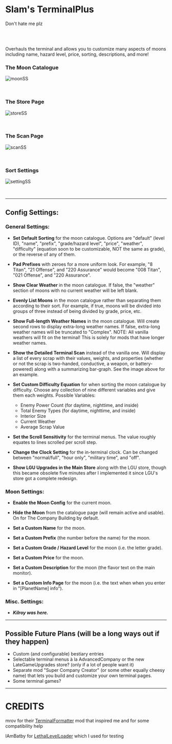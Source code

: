 
# Slam's TerminalPlus

Don't hate me plz

<br><br>

Overhauls the terminal and allows you to customize many aspects of moons including name, hazard level, price, sorting, descriptions, and more!

### The Moon Catalogue
![moonSS](https://i.imgur.com/7NmSSF9.png "Moon Catalogue")

<br>

### The Store Page
![storeSS](https://i.imgur.com/wzf2lic.png "Store Page")

<br>

### The Scan Page
![scanSS](https://i.imgur.com/0Sr1qgl.jpeg "Scan Page")

<br>

### Sort Settings
![settingSS](https://i.imgur.com/6N1BcRP.png "Sort Settings")

<br>

***

## Config Settings:

### General Settings:
- **Set Default Sorting** for the moon catalogue. Options are "default" (level ID), "name", "prefix", "grade/hazard level", "price", "weather", "difficulty" (equation soon to be customizable, NOT the same as grade), or the reverse of any of them.

- **Pad Prefixes** with zeroes for a more uniform look. For example, "8 Titan", "21 Offense", and "220 Assurance" would become "008 Titan", "021 Offense", and "220 Assurance".

- **Show Clear Weather** in the moon catalogue. If false, the "weather" section of moons with no current weather will be left blank.

- **Evenly List Moons** in the moon catalogue rather than separating them according to their sort. For example, if true, moons will be divided into groups of three instead of being divided by grade, price, etc.

- **Show Full-length Weather Names** in the moon catalogue. Will create second rows to display extra-long weather names. If false, extra-long weather names will be truncated to "Complex". NOTE: All vanilla weathers will fit on the terminal! This is solely for mods that have longer weather names.

- **Show the Detailed Terminal Scan** instead of the vanilla one. Will display a list of every scrap with their values, weights, and properties (whether or not the scrap is two-handed, conductive, a weapon, or battery-powered) along with a summarizing bar-graph. See the image above for an example.

- **Set Custom Difficulty Equation** for when sorting the moon catalogue by difficulty. Choose any collection of nine different variables and give them each weights.
Possible Variables:
    - Enemy Power Count (for daytime, nighttime, and inside)
    - Total Enemy Types (for daytime, nighttime, and inside)
    - Interior Size
    - Current Weather
    - Average Scrap Value

- **Set the Scroll Sensitivity** for the terminal menus. The value roughly equates to lines scrolled per scroll step.

- **Change the Clock Setting** for the in-terminal clock. Can be changed between "normal/full", "hour only", "military time", and "off".

- **Show LGU Upgrades in the Main Store** along with the LGU store, though this became obsolete five minutes after I implemented it since LGU's store got a complete redesign.

### Moon Settings:
- **Enable the Moon Config** for the current moon.

- **Hide the Moon** from the catalogue page (will remain active and usable). On for The Company Building by default.

- **Set a Custom Name** for the moon.

- **Set a Custom Prefix** (the number before the name) for the moon.

- **Set a Custom Grade / Hazard Level** for the moon (i.e. the letter grade).

- **Set a Custom Price** for the moon.

- **Set a Custom Description** for the moon (the flavor text on the main monitor).

- **Set a Custom Info Page** for the moon (i.e. the text when when you enter in "[PlanetName] info").

### Misc. Settings:

- ***Kilroy was here.***

***

## Possible Future Plans (will be a long ways out if they happen)
- Custom (and configurable) bestiary entries
- Selectable terminal menus à la AdvancedCompany or the new LateGameUpgrades store? (only if a lot of people want it)
- Separate mod "Super Company Creator" (or some other equally cheesy name) that lets you build and customize your own terminal pages.
- Some terminal games?

***

# CREDITS

mrov for their [TerminalFormatter](https://thunderstore.io/c/lethal-company/p/mrov/TerminalFormatter/) mod that inspired me and for some compatibility help

IAmBatby for [LethalLevelLoader](https://thunderstore.io/c/lethal-company/p/IAmBatby/LethalLevelLoader/) which I used for testing